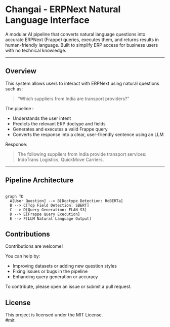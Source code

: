 #  Changai - ERPNext Natural Language Interface

A modular AI pipeline that converts natural language questions into accurate ERPNext (Frappe) queries, executes them, and returns results in human-friendly language. Built to simplify ERP access for business users with no technical knowledge.

---

##  Overview

This system allows users to interact with ERPNext using natural questions such as:

> “Which suppliers from India are transport providers?”

The pipeline :
- Understands the user intent
- Predicts the relevant ERP doctype and fields
- Generates and executes a valid Frappe query
- Converts the response into a clear, user-friendly sentence using an LLM

Response:
> The following suppliers from India provide transport services: IndoTrans Logistics, QuickMove Carriers.

---

## Pipeline Architecture
```mermaid

graph TD
  A[User Question] --> B[Doctype Detection: RoBERTa]
  B --> C[Top Field Detection: SBERT]
  C --> D[Query Generation: FLAN-S3]
  D --> E[Frappe Query Execution]
  E --> F[LLM Natural Language Output]

```
##  Contributions

Contributions are welcome!

You can help by:
- Improving datasets or adding new question styles
- Fixing issues or bugs in the pipeline
- Enhancing query generation or accuracy

To contribute, please open an issue or submit a pull request.

## License

This project is licensed under the MIT License.  
#mit
